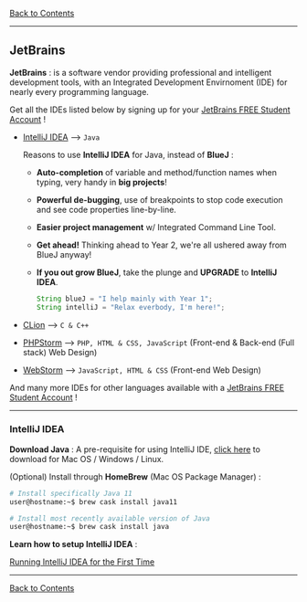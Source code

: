 [Back to Contents](../README.md#contents)

---

## <a name="jetbrains"></a>JetBrains

**JetBrains** : is a software vendor providing professional and intelligent development tools, with an Integrated Development Envirnoment (IDE) for nearly every programming language.
    
Get all the IDEs listed below by signing up for your [JetBrains FREE Student Account](https://www.jetbrains.com/student/) !

- [IntelliJ IDEA](https://www.jetbrains.com/idea/) --> `Java`

    Reasons to use **IntelliJ IDEA** for Java, instead of **BlueJ** :
        
    - **Auto-completion** of variable and method/function names when typing, very handy in **big projects**!

    - **Powerful de-bugging**, use of breakpoints to stop code execution and see code properties line-by-line.

    - **Easier project management** w/ Integrated Command Line Tool.
    
    - **Get ahead!** Thinking ahead to Year 2, we're all ushered away from BlueJ anyway!

    - **If you out grow BlueJ**, take the plunge and **UPGRADE** to **IntelliJ IDEA**.

        ```java
        String blueJ = "I help mainly with Year 1";
        String intelliJ = "Relax everbody, I'm here!";
        ```

- [CLion](https://www.jetbrains.com/clion/) --> `C & C++`
    
- [PHPStorm](https://www.jetbrains.com/phpstorm/) --> `PHP, HTML & CSS, JavaScript` (Front-end & Back-end (Full stack) Web Design)

-  [WebStorm](https://www.jetbrains.com/webstorm/) --> `JavaScript, HTML & CSS` (Front-end Web Design)

And many more IDEs for other languages available with a [JetBrains FREE Student Account](https://www.jetbrains.com/student/) !

---

### <a name="intellij"></a>IntelliJ IDEA

**Download Java** : A pre-requisite for using IntelliJ IDE, [click here](https://java.com/en/download/help/download_options.xml) to download for Mac OS / Windows / Linux.

(Optional) Install through **HomeBrew** (Mac OS Package Manager) :

```bash
# Install specifically Java 11
user@hostname:~$ brew cask install java11

# Install most recently available version of Java
user@hostname:~$ brew cask install java
```

**Learn how to setup IntelliJ IDEA** :

[Running IntelliJ IDEA for the First Time](https://youtu.be/c0efB_CKOYo)

---

[Back to Contents](../README.md#contents)

